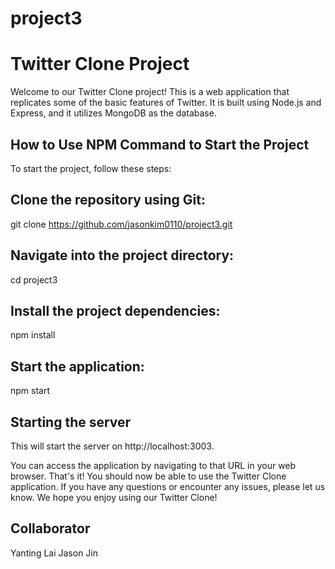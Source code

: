 # project3

# Twitter Clone Project

Welcome to our Twitter Clone project! This is a web application that replicates some of the basic features of Twitter. It is built using Node.js and Express, and it utilizes MongoDB as the database.

## How to Use NPM Command to Start the Project

To start the project, follow these steps:

## Clone the repository using Git:

git clone https://github.com/jasonkim0110/project3.git

## Navigate into the project directory:

cd project3

## Install the project dependencies:

npm install

## Start the application:

npm start

## Starting the server

This will start the server on http://localhost:3003.

You can access the application by navigating to that URL in your web browser.
That's it! You should now be able to use the Twitter Clone application.
If you have any questions or encounter any issues, please let us know. We hope you enjoy using our Twitter Clone!

## Collaborator

Yanting Lai
Jason Jin
